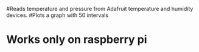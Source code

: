 #Reads temperature and pressure from Adafruit temperature and humidity devices.
#Plots a graph with 50 intervals
# Works only on raspberry pi
